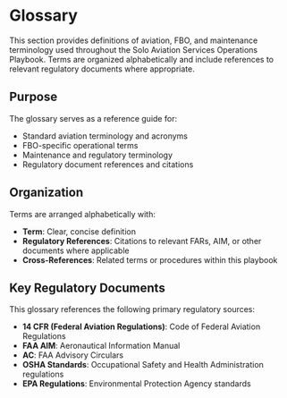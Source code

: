 # Glossary

This section provides definitions of aviation, FBO, and maintenance terminology used throughout the Solo Aviation Services Operations Playbook. Terms are organized alphabetically and include references to relevant regulatory documents where appropriate.

## Purpose

The glossary serves as a reference guide for:

- Standard aviation terminology and acronyms
- FBO-specific operational terms
- Maintenance and regulatory terminology
- Regulatory document references and citations

## Organization

Terms are arranged alphabetically with:

- **Term**: Clear, concise definition
- **Regulatory References**: Citations to relevant FARs, AIM, or other documents where applicable
- **Cross-References**: Related terms or procedures within this playbook

## Key Regulatory Documents

This glossary references the following primary regulatory sources:

- **14 CFR (Federal Aviation Regulations)**: Code of Federal Aviation Regulations
- **FAA AIM**: Aeronautical Information Manual
- **AC**: FAA Advisory Circulars
- **OSHA Standards**: Occupational Safety and Health Administration regulations
- **EPA Regulations**: Environmental Protection Agency standards
